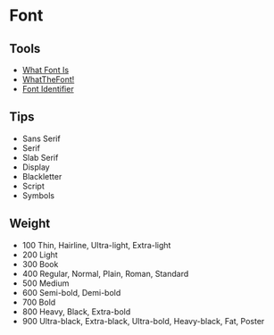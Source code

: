 # Font

## Tools

- [What Font Is](https://www.whatfontis.com/)
- [WhatTheFont!](https://www.myfonts.com/WhatTheFont/)
- [Font Identifier](https://www.fontsquirrel.com/matcherator)

## Tips

- Sans Serif
- Serif
- Slab Serif
- Display
- Blackletter
- Script
- Symbols

## Weight

- 100 Thin, Hairline, Ultra-light, Extra-light
- 200 Light
- 300 Book
- 400 Regular, Normal, Plain, Roman, Standard
- 500 Medium
- 600 Semi-bold, Demi-bold
- 700 Bold
- 800 Heavy, Black, Extra-bold
- 900 Ultra-black, Extra-black, Ultra-bold, Heavy-black, Fat, Poster
